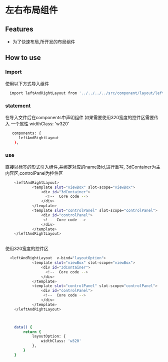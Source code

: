 # 左右布局组件

## Features

- 为了快速布局,所开发的布局组件

## How to use

### Import

使用以下方式导入组件

```sh
  import leftAndRightLayout from '../../../../src/component/layout/leftAndRightLayout.vue';
```

### statement

在导入文件后在components中声明组件
如果需要使用320宽度的控件区需要传入
一个属性 widthClass: 'w320' 

```sh
   components: {
      leftAndRightLayout
    },
```

### use
直接以标签的形式引入组件,并绑定对应的name及id,进行重写,
3dContainer为主内容区,controlPanel为控件区
```sh
    <leftAndRightLayout>
            <template slot="viewBox" slot-scope="viewBox">
                <div id="3dContainer">
                  <!--  Core code -->
                </div>
            </template>
            <template slot="controlPanel" slot-scope="controlPanel">
                <div id="controlPanel">
                 <!--  Core code -->
                </div>
            </template>
    </leftAndRightLayout>
    
```

使用320宽度的控件区
```sh
  <leftAndRightLayout  v-bind="layoutOption">
            <template slot="viewBox" slot-scope="viewBox">
                <div id="3dContainer">
                  <!--  Core code -->
                </div>
            </template>
            <template slot="controlPanel" slot-scope="controlPanel">
                <div id="controlPanel">
                 <!--  Core code -->
                </div>
            </template>
    </leftAndRightLayout>



    data() {
        return {
            layoutOption: {
                widthClass: 'w320'
            },
        }
    }
```

